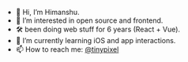 - 👋 Hi, I’m Himanshu.
- 👀 I’m interested in open source and frontend.
- 🛠️ been doing web stuff for 6 years (React + Vue).
- 🌱 I’m currently learning iOS and app interactions.
- 📫 How to reach me: [@tinypixel](https://twitter.com/tinypixel_)

<!---
tinypixel-os/tinypixel-os is a ✨ special ✨ repository because its `README.md` (this file) appears on your GitHub profile.
You can click the Preview link to take a look at your changes.
--->
